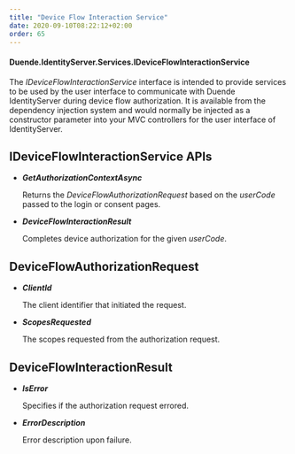 ```yaml
---
title: "Device Flow Interaction Service"
date: 2020-09-10T08:22:12+02:00
order: 65
---
```


#### Duende.IdentityServer.Services.IDeviceFlowInteractionService

The *IDeviceFlowInteractionService* interface is intended to provide services to be used by the user interface to communicate with Duende IdentityServer during device flow authorization.
It is available from the dependency injection system and would normally be injected as a constructor parameter into your MVC controllers for the user interface of IdentityServer.

## IDeviceFlowInteractionService APIs

* ***GetAuthorizationContextAsync***
    
    Returns the *DeviceFlowAuthorizationRequest* based on the *userCode* passed to the login or consent pages.

* ***DeviceFlowInteractionResult***
    
    Completes device authorization for the given *userCode*.

## DeviceFlowAuthorizationRequest

* ***ClientId***
    
    The client identifier that initiated the request.

* ***ScopesRequested***
    
    The scopes requested from the authorization request.

## DeviceFlowInteractionResult

* ***IsError***
    
    Specifies if the authorization request errored.

* ***ErrorDescription***
    
    Error description upon failure.
